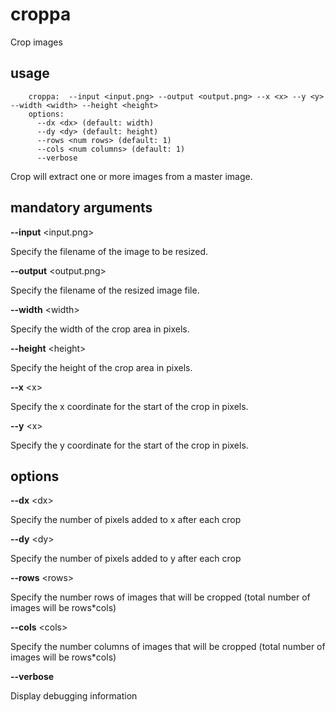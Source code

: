 croppa
======

Crop images

usage
-----
```
    croppa:  --input <input.png> --output <output.png> --x <x> --y <y> --width <width> --height <height>
    options:
      --dx <dx> (default: width)
      --dy <dy> (default: height)
      --rows <num rows> (default: 1)
      --cols <num columns> (default: 1)
      --verbose
```

Crop will extract one or more images from a master image.

mandatory arguments
-------------------
**--input** &lt;input.png>

Specify the filename of the image to be resized.

**--output** &lt;output.png>

Specify the filename of the resized image file.

**--width** &lt;width>

Specify the width of the crop area in pixels.

**--height** &lt;height>

Specify the height of the crop area in pixels.

**--x** &lt;x>

Specify the x coordinate for the start of the crop in pixels.

**--y** &lt;x>

Specify the y coordinate for the start of the crop in pixels.


options
-------

**--dx** &lt;dx>

Specify the number of pixels added to x after each crop

**--dy** &lt;dy>

Specify the number of pixels added to y after each crop

**--rows** &lt;rows>

Specify the number rows of images that will be cropped (total number of images will be rows*cols)

**--cols** &lt;cols>

Specify the number columns of images that will be cropped (total number of images will be rows*cols)

**--verbose**

Display debugging information

